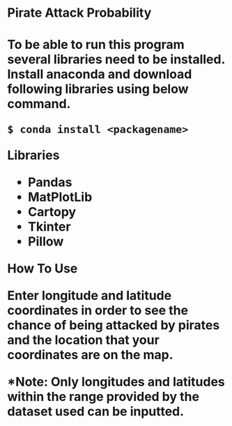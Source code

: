 <h1> Pirate Attack Probability <h1>

__To be able to run this program several libraries need to be installed. Install anaconda and download following libraries using below command.__
```
$ conda install <packagename>
```

__Libraries__
- Pandas
- MatPlotLib
- Cartopy
- Tkinter
- Pillow

__How To Use__

Enter longitude and latitude coordinates in order to see the chance of being attacked by pirates and the location that your coordinates are on the map.

*Note: Only longitudes and latitudes within the range provided by the dataset used can be inputted.
